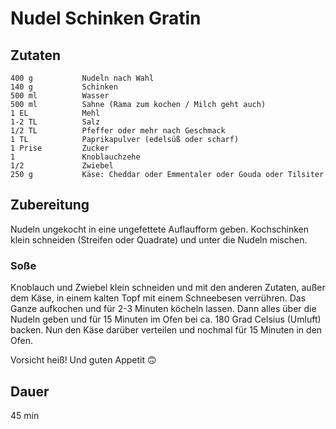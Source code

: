 # Nudel Schinken Gratin

## Zutaten
    400 g           Nudeln nach Wahl
    140 g           Schinken
    500 ml          Wasser
    500 ml          Sahne (Rama zum kochen / Milch geht auch)
    1 EL            Mehl
    1-2 TL          Salz
    1/2 TL          Pfeffer oder mehr nach Geschmack
    1 TL            Paprikapulver (edelsüß oder scharf)
    1 Prise         Zucker
    1               Knoblauchzehe
    1/2             Zwiebel
    250 g           Käse: Cheddar oder Emmentaler oder Gouda oder Tilsiter
    
## Zubereitung
Nudeln ungekocht in eine ungefettete Auflaufform geben. Kochschinken klein schneiden (Streifen oder Quadrate) und unter die Nudeln mischen. 

### Soße
Knoblauch und Zwiebel klein schneiden und mit den anderen Zutaten, außer dem Käse, in einem kalten Topf mit einem Schneebesen verrühren. Das Ganze aufkochen und für 2-3 Minuten köcheln lassen. Dann alles über die Nudeln geben und für 15 Minuten im Ofen bei ca. 180 Grad Celsius (Umluft) backen. Nun den Käse darüber verteilen und nochmal für 15 Minuten in den Ofen. 

Vorsicht heiß! Und guten Appetit 🙃

## Dauer
45 min
